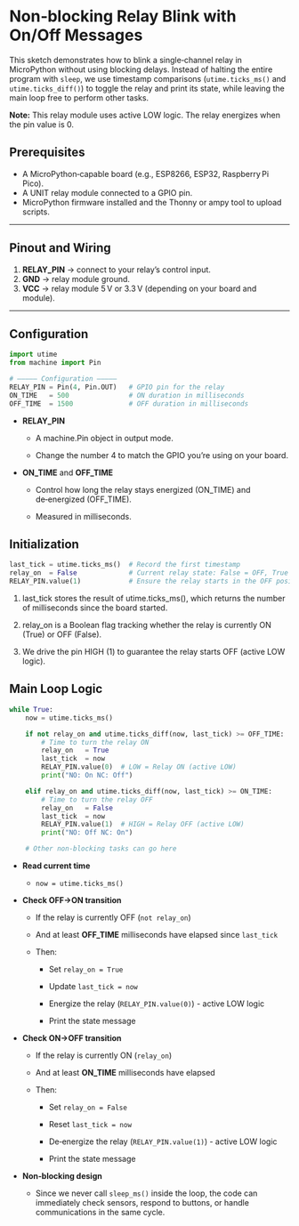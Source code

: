 # Non‑blocking Relay Blink with On/Off Messages

This sketch demonstrates how to blink a single‑channel relay in MicroPython without using blocking delays. Instead of halting the entire program with `sleep`, we use timestamp comparisons (`utime.ticks_ms()` and `utime.ticks_diff()`) to toggle the relay and print its state, while leaving the main loop free to perform other tasks.

**Note:** This relay module uses active LOW logic. The relay energizes when the pin value is 0.

## Prerequisites

- A MicroPython‑capable board (e.g., ESP8266, ESP32, Raspberry Pi Pico).  
- A UNIT relay module connected to a GPIO pin.  
- MicroPython firmware installed and the Thonny or ampy tool to upload scripts.

---

## Pinout and Wiring

1. **RELAY_PIN** → connect to your relay’s control input.  
2. **GND** → relay module ground.  
3. **VCC** → relay module 5 V or 3.3 V (depending on your board and module).

---

## Configuration

```python
import utime
from machine import Pin

# ————— Configuration —————
RELAY_PIN = Pin(4, Pin.OUT)   # GPIO pin for the relay
ON_TIME   = 500               # ON duration in milliseconds
OFF_TIME  = 1500              # OFF duration in milliseconds
```

- **RELAY_PIN**

  - A machine.Pin object in output mode.

  - Change the number 4 to match the GPIO you’re using on your board.

- **ON_TIME** and **OFF_TIME**

  - Control how long the relay stays energized (ON_TIME) and de‑energized (OFF_TIME).

  - Measured in milliseconds.

## Initialization

```python
last_tick = utime.ticks_ms()  # Record the first timestamp
relay_on  = False             # Current relay state: False = OFF, True = ON
RELAY_PIN.value(1)            # Ensure the relay starts in the OFF position (active LOW)
```

1. last_tick stores the result of utime.ticks_ms(), which returns the number of milliseconds since the board started.

2. relay_on is a Boolean flag tracking whether the relay is currently ON (True) or OFF (False).

3. We drive the pin HIGH (1) to guarantee the relay starts OFF (active LOW logic).

## Main Loop Logic

```python
while True:
    now = utime.ticks_ms()

    if not relay_on and utime.ticks_diff(now, last_tick) >= OFF_TIME:
        # Time to turn the relay ON
        relay_on   = True
        last_tick  = now
        RELAY_PIN.value(0)  # LOW = Relay ON (active LOW)
        print("NO: On NC: Off")

    elif relay_on and utime.ticks_diff(now, last_tick) >= ON_TIME:
        # Time to turn the relay OFF
        relay_on   = False
        last_tick  = now
        RELAY_PIN.value(1)  # HIGH = Relay OFF (active LOW)
        print("NO: Off NC: On")

    # Other non‑blocking tasks can go here
```

- **Read current time**

  - `now = utime.ticks_ms()`

- **Check OFF→ON transition**

  - If the relay is currently OFF (`not relay_on`)

  - And at least **OFF_TIME** milliseconds have elapsed since `last_tick`

  - Then:

      - Set `relay_on = True`

     - Update `last_tick = now`

     - Energize the relay (`RELAY_PIN.value(0)`) - active LOW logic

     - Print the state message

- **Check ON→OFF transition**

  - If the relay is currently ON (`relay_on`)

  - And at least **ON_TIME** milliseconds have elapsed

  - Then:

    - Set `relay_on = False`

    - Reset `last_tick = now`

    - De‑energize the relay (`RELAY_PIN.value(1)`) - active LOW logic

    - Print the state message

- **Non‑blocking design**

  - Since we never call `sleep_ms()` inside the loop, the code can immediately check sensors, respond to buttons, or handle communications in the same cycle.